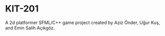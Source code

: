 # KIT-201

A 2d platformer SFML/C++ game project created by Aziz Önder, Uğur Kuş, and Emin Salih Açıkgöz.
